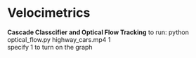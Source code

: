 # Velocimetrics

**Cascade Classcifier and Optical Flow Tracking**
to run: python optical_flow.py highway_cars.mp4 1  
specify 1 to turn on the graph
